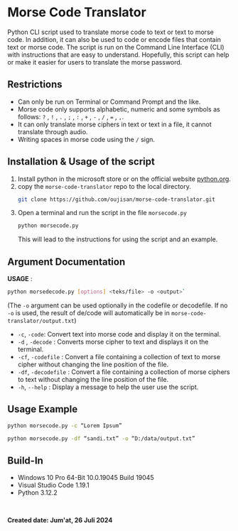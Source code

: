 # Morse Code Translator
Python CLI script used to translate morse code to text or text to morse code. In addition, it can also be used to code or encode files that contain text or morse code. The script is run on the Command Line Interface (CLI) with instructions that are easy to understand. Hopefully, this script can help or make it easier for users to translate the morse password.

## Restrictions
- Can only be run on Terminal or Command Prompt and the like.
- Morse code only supports alphabetic, numeric and some symbols as follows: `?` , `!` , `.` , `;` , `:` , `+` , `-` , `/` , `=` , `,`.
- It can only translate morse ciphers in text or text in a file, it cannot translate through audio.
- Writing spaces in morse code using the `/` sign.
  
## Installation & Usage of the script
1. Install python in the microsoft store or on the official website [python.org](https://www.python.org/downloads/).
2. copy the `morse-code-translator` repo to the local directory.
    ```sh
    git clone https://github.com/oujisan/morse-code-translator.git
    ```
3. Open a terminal and run the script in the file `morsecode.py`
   ```sh
   python morsecode.py
   ```
   This will lead to the instructions for using the script and an example.
   
## Argument Documentation
**USAGE** :
```sh
python morsedecode.py [options] <teks/file> -o <output>`
```
(The `-o` argument can be used optionally in the codefile or decodefile. If no `-o` is used, the result of de/code will automatically be in `morse-code-translator/output.txt`)
- `-c`, `-code`: Convert text into morse code and display it on the terminal.
- `-d` , `-decode` : Converts morse cipher to text and displays it on the terminal.
- `-cf`, `-codefile` : Convert a file containing a collection of text to morse cipher without changing the line position of the file.
- `-df`, `-decodefile` : Convert a file containing a collection of morse ciphers to text without changing the line position of the file.
- `-h`, `--help` : Display a message to help the user use the script.

## Usage Example
```sh
python morsecode.py -c “Lorem Ipsum”
```
```sh
python morsecode.py -df “sandi.txt” -o “D:/data/output.txt”
```

## Build-In
- Windows 10 Pro 64-Bit 10.0.19045 Build 19045
- Visual Studio Code 1.19.1
- Python 3.12.2
<br>

**Created date: Jum'at, 26 Juli 2024**
